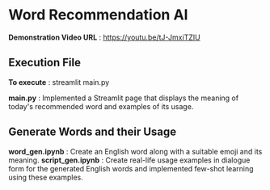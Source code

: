 # Word Recommendation AI
**Demonstration Video URL** :  https://youtu.be/tJ-JmxiTZIU

## Execution File
**To execute** : streamlit main.py
		    
**main.py** : Implemented a Streamlit page that displays the meaning of today's recommended word and examples of its usage.

## Generate Words and their Usage
**word_gen.ipynb** : Create an English word along with a suitable emoji and its meaning.
**script_gen.ipynb** : Create real-life usage examples in dialogue form for the generated English words and implemented few-shot learning using these examples.